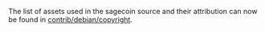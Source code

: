 The list of assets used in the sagecoin source and their attribution can now be found in [contrib/debian/copyright](../contrib/debian/copyright).
